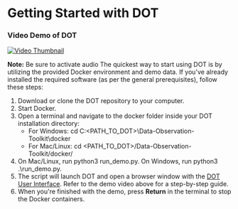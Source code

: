 # Getting Started with DOT 
### Video Demo of DOT 

[![Video Thumbnail](https://user-images.githubusercontent.com/8402586/195226567-fe035544-7075-4750-8bd8-ddfa7f57a811.jpg)](https://user-images.githubusercontent.com/8402586/195226567-fe035544-7075-4750-8bd8-ddfa7f57a811.mp4)

**Note:** Be sure to activate audio 
The quickest way to start using DOT is by utilizing the provided Docker environment and demo data. If you've already installed the required software (as per the general prerequisites), follow these steps:
1.	Download or clone the DOT repository to your computer.
2.	Start Docker.
3.	Open a terminal and navigate to the docker folder inside your DOT installation directory:
     - For Windows: cd C:<PATH_TO_DOT>\Data-Observation-Toolkit\docker
     - For Mac/Linux: cd <PATH_TO_DOT>/Data-Observation-Toolkit/docker/
4.	On Mac/Linux, run python3 run_demo.py. On Windows, run python3 .\run_demo.py.
5.	The script will launch DOT and open a browser window with the [DOT User Interface](http://localhost:82/app/data-observation-toolkit/run-log-634491ea0da61b0e9f38760d?embed=True). Refer to the demo video above for a step-by-step guide.
6.	When you're finished with the demo, press **Return** in the terminal to stop the Docker containers.